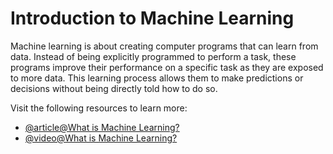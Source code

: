 # Introduction to Machine Learning

Machine learning is about creating computer programs that can learn from data. Instead of being explicitly programmed to perform a task, these programs improve their performance on a specific task as they are exposed to more data. This learning process allows them to make predictions or decisions without being directly told how to do so.

Visit the following resources to learn more:

- [@article@What is Machine Learning?](https://www.ibm.com/topics/machine-learning)
- [@video@What is Machine Learning?](https://www.youtube.com/watch?v=9gGnTQTYNaE)